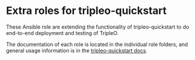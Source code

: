 Extra roles for tripleo-quickstart
==================================

These Ansible role are extending the functionality of tripleo-quickstart to do
end-to-end deployment and testing of TripleO.

The documentation of each role is located in the individual role folders, and
general usage information is in the [tripleo-quickstart
docs](http://docs.openstack.org/developer/tripleo-quickstart/).
